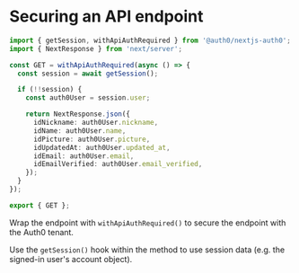 # Securing an API endpoint

```typescript
import { getSession, withApiAuthRequired } from '@auth0/nextjs-auth0';
import { NextResponse } from 'next/server';

const GET = withApiAuthRequired(async () => {
  const session = await getSession();

  if (!!session) {
    const auth0User = session.user;

    return NextResponse.json({
      idNickname: auth0User.nickname,
      idName: auth0User.name,
      idPicture: auth0User.picture,
      idUpdatedAt: auth0User.updated_at,
      idEmail: auth0User.email,
      idEmailVerified: auth0User.email_verified,
    });
  }
});

export { GET };
```

Wrap the endpoint with `withApiAuthRequired()` to secure the endpoint with the Auth0 tenant.

Use the `getSession()` hook within the method to use session data (e.g. the signed-in user's account object).
